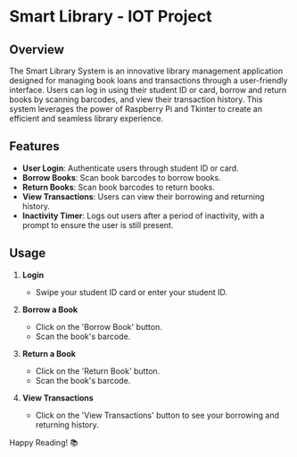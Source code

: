 # Smart Library - IOT Project

## Overview

The Smart Library System is an innovative library management application designed for managing book loans and transactions through a user-friendly interface. Users can log in using their student ID or card, borrow and return books by scanning barcodes, and view their transaction history. This system leverages the power of Raspberry Pi and Tkinter to create an efficient and seamless library experience.

## Features

- **User Login**: Authenticate users through student ID or card.
- **Borrow Books**: Scan book barcodes to borrow books.
- **Return Books**: Scan book barcodes to return books.
- **View Transactions**: Users can view their borrowing and returning history.
- **Inactivity Timer**: Logs out users after a period of inactivity, with a prompt to ensure the user is still present.

## Usage

1. **Login**
   - Swipe your student ID card or enter your student ID.
   
2. **Borrow a Book**
   - Click on the 'Borrow Book' button.
   - Scan the book's barcode.

3. **Return a Book**
   - Click on the 'Return Book' button.
   - Scan the book's barcode.

4. **View Transactions**
   - Click on the 'View Transactions' button to see your borrowing and returning history.



Happy Reading! 📚

